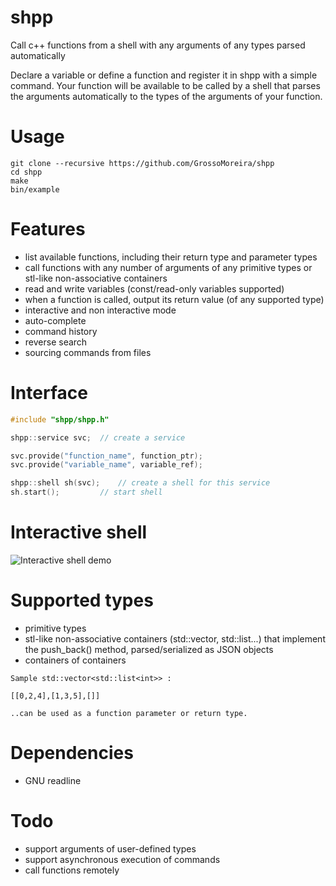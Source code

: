 # shpp
Call c++ functions from a shell with any arguments of any types parsed automatically

Declare a variable or define a function and register it in shpp with a simple command. Your function will be available to be called by a shell that parses the arguments automatically to the types of the arguments of your function.

# Usage
```
git clone --recursive https://github.com/GrossoMoreira/shpp
cd shpp
make
bin/example
```

# Features
- list available functions, including their return type and parameter types
- call functions with any number of arguments of any primitive types or stl-like non-associative containers
- read and write variables (const/read-only variables supported)
- when a function is called, output its return value (of any supported type)
- interactive and non interactive mode
- auto-complete
- command history
- reverse search
- sourcing commands from files

# Interface
```c++
#include "shpp/shpp.h"

shpp::service svc;	// create a service

svc.provide("function_name", function_ptr);
svc.provide("variable_name", variable_ref);

shpp::shell sh(svc);	// create a shell for this service
sh.start();			// start shell
```

# Interactive shell
![Interactive shell demo](https://cloud.githubusercontent.com/assets/17955551/17453191/c089d6c2-5b6f-11e6-9c1c-d5e094b270da.gif "Interactive shell demo")

# Supported types

- primitive types
- stl-like non-associative containers (std::vector, std::list...) that implement the push_back() method, parsed/serialized as JSON objects
- containers of containers

```
Sample std::vector<std::list<int>> :

[[0,2,4],[1,3,5],[]]

..can be used as a function parameter or return type.
```

# Dependencies
- GNU readline

# Todo
- support arguments of user-defined types
- support asynchronous execution of commands
- call functions remotely
